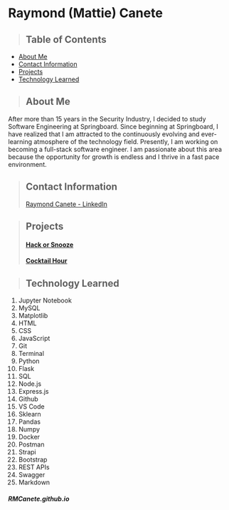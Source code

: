 # Raymond (Mattie) Canete


>## Table of Contents
* [About Me](#about_me)
* [Contact Information](#contact)
* [Projects](#projects)
* [Technology Learned](#tools)

<a class="anchor" id="about_me"></a>
>## About Me
After more than 15 years in the Security Industry, I decided to study Software Engineering at Springboard. Since beginning at Springboard, I have realized that I am attracted to the continuously evolving and ever-learning atmosphere of the technology field. Presently, I am working on becoming a full-stack software engineer. I am passionate about this area because the opportunity for growth is endless and I thrive in a fast pace environment.

<a class="anchor" id="contact"></a>
>## Contact Information
>[Raymond Canete - LinkedIn](www.linkedin.com/in/mattiecanete)

<a class="anchor" id="projects"></a>
>## Projects
>#### [Hack or Snooze](https://github.com/RMCanete/hack-or-snooze-ajax-api)
>#### [Cocktail Hour](https://github.com/RMCanete/Capstone1/blob/main/README.md)


<a class="anchor" id="tools"></a>
>## Technology Learned

>
1. Jupyter Notebook
2. MySQL
3. Matplotlib
4. HTML
5. CSS
6. JavaScript
7. Git
8. Terminal
9. Python
10. Flask
11. SQL
12. Node.js
13. Express.js
14. Github
15. VS Code
16. Sklearn
17. Pandas
18. Numpy
19. Docker
20. Postman
21. Strapi
22. Bootstrap
23. REST APIs
24. Swagger
25. Markdown
   

##### RMCanete.github.io
